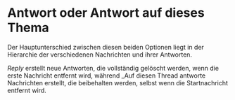 
# Antwort oder Antwort auf dieses Thema

Der Hauptunterschied zwischen diesen beiden Optionen liegt in der Hierarchie der verschiedenen Nachrichten und ihrer Antworten.

_Reply_ erstellt neue Antworten, die vollständig gelöscht werden, wenn die erste Nachricht entfernt wird, während _Auf diesen Thread antworte Nachrichten erstellt, die beibehalten werden, selbst wenn die Startnachricht entfernt wird.